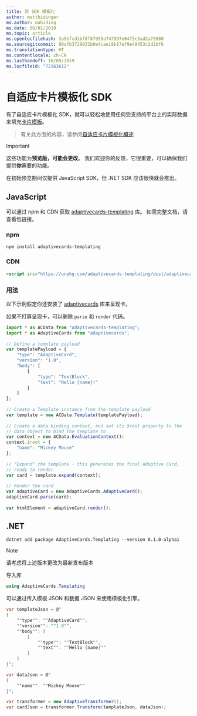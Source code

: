 ```yaml
---
title: 将 SDK 模板化
author: matthidinger
ms.author: mahiding
ms.date: 08/01/2019
ms.topic: article
ms.openlocfilehash: 3a9bfcd1bf8f87959a747997e04f5c5ad2a79980
ms.sourcegitcommit: 90afb3729931b0e4cae19b17ef9e49453c2d2bf6
ms.translationtype: HT
ms.contentlocale: zh-CN
ms.lasthandoff: 10/09/2019
ms.locfileid: "72163612"
---
```

# <a name="adaptive-card-templating-sdks"></a>自适应卡片模板化 SDK

有了自适应卡片模板化 SDK，就可以轻松地使用任何受支持的平台上的实际数据来填充[卡片模板](language.md)。

> 有关此方面的内容，请参阅[自适应卡片模板化概述](index.md)

> [!IMPORTANT] 
> 
> 这些功能为**预览版，可能会更改**。 我们欢迎你的反馈，它很重要，可以确保我们提供**你**需要的功能。
> 
> 在初始预览期间仅提供 JavaScript SDK，但 .NET SDK 应该很快就会推出。

## <a name="javascript"></a>JavaScript

可以通过 npm 和 CDN 获取 [adaptivecards-templating](https://www.npmjs.com/package/adaptivecards-templating) 库。 如需完整文档，请查看包链接。

### <a name="npm"></a>npm

```console
npm install adaptivecards-templating
```

### <a name="cdn"></a>CDN

```html
<script src="https://unpkg.com/adaptivecards-templating/dist/adaptivecards-templating.min.js"></script>
``` 

### <a name="usage"></a>用法

以下示例假定你还安装了 [adaptivecards](https://www.npmjs.com/package/adaptivecards) 库来呈现卡。 

如果不打算呈现卡，可以删除 `parse` 和 `render` 代码。 

```js
import * as ACData from "adaptivecards-templating";
import * as AdaptiveCards from "adaptivecards";
 
// Define a template payload
var templatePayload = {
    "type": "AdaptiveCard",
    "version": "1.0",
    "body": [
        {
            "type": "TextBlock",
            "text": "Hello {name}!"
        }
    ]
};
 
// Create a Template instamce from the template payload
var template = new ACData.Template(templatePayload);
 
// Create a data binding context, and set its $root property to the
// data object to bind the template to
var context = new ACData.EvaluationContext();
context.$root = {
    "name": "Mickey Mouse"
};
 
// "Expand" the template - this generates the final Adaptive Card,
// ready to render
var card = template.expand(context);
 
// Render the card
var adaptiveCard = new AdaptiveCards.AdaptiveCard();
adaptiveCard.parse(card);
 
var htmlElement = adaptiveCard.render();
```

## <a name="net"></a>.NET 

```console
dotnet add package AdaptiveCards.Templating --version 0.1.0-alpha1
```

> [!NOTE]
>
> 请考虑将上述版本更改为最新发布版本

导入库 

```cs
using AdaptiveCards.Templating
```

可以通过传入模板 JSON 和数据 JSON 来使用模板化引擎。

```cs
var templateJson = @"
{
    ""type"": ""AdaptiveCard"",
    ""version"": ""1.0"",
    ""body"": [
        {
            ""type"": ""TextBlock"",
            ""text"": ""Hello {name}""
        }
    ]
}";

var dataJson = @"
{
    ""name"": ""Mickey Mouse""
}";

var transformer = new AdaptiveTransformer();
var cardJson = transformer.Transform(templateJson, dataJson);
```
